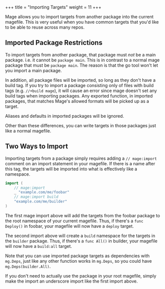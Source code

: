 +++
title = "Importing Targets"
weight = 11
+++

Mage allows you to import targets from another package into the current
magefile.  This is very useful when you have common targets that you'd like to
be able to reuse across many repos.

## Imported Package Restrictions

To import targets from another package, that package must *not* be a main
package.  i.e. it cannot be `package main`.  This is in contrast to a normal
mage package that must be `package main`.  The reason is that the go tool won't
let you import a main package.

In addition, all package files will be imported, so long as they don't have a 
build tag.  If you try to import a package consisting only of files with build 
tags (e.g. `//+build mage`), it will cause an error since mage doesn't set any 
build tags when importing packages.  Any exported function, in imported 
packages, that matches Mage's allowed formats will be picked up as a target.

Aliases and defaults in imported packages will be ignored. 

Other than these differences, you can write targets in those packages just
like a normal magefile.

## Two Ways to Import

Importing targets from a package simply requires adding a `// mage:import`
comment on an import statement in your magefile.  If there is a name after this
tag, the targets will be imported into what is effectively like a namespace.

```go
import (
    // mage:import
    _ "example.com/me/foobar" 
    // mage:import build
    "example.com/me/builder"
)
```

The first mage import above will add the targets from the foobar package to the
root namespace of your current magefile.  Thus, if there's a `func Deploy()` in
foobar, your magefile will now have a `deploy` target.

The second import above will create a `build` namespace for the targets in the
`builder` package.  Thus, if there's a `func All()` in builder, your magefile
will now have a `build:all` target.

Note that you can use imported package targets as dependencies with `mg.Deps`,
just like any other function works in `mg.Deps`, so you could have
`mg.Deps(builder.All)`.

If you don't need to actually use the package in your root magefile, simply make
the import an underscore import like the first import above.


